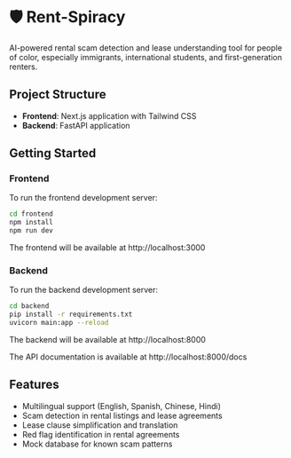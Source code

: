 # 🛡️ Rent-Spiracy

AI-powered rental scam detection and lease understanding tool for people of color, especially immigrants, international students, and first-generation renters.

## Project Structure

- **Frontend**: Next.js application with Tailwind CSS
- **Backend**: FastAPI application

## Getting Started

### Frontend

To run the frontend development server:

```bash
cd frontend
npm install
npm run dev
```

The frontend will be available at http://localhost:3000

### Backend

To run the backend development server:

```bash
cd backend
pip install -r requirements.txt
uvicorn main:app --reload
```

The backend will be available at http://localhost:8000

The API documentation is available at http://localhost:8000/docs

## Features

- Multilingual support (English, Spanish, Chinese, Hindi)
- Scam detection in rental listings and lease agreements
- Lease clause simplification and translation
- Red flag identification in rental agreements
- Mock database for known scam patterns
